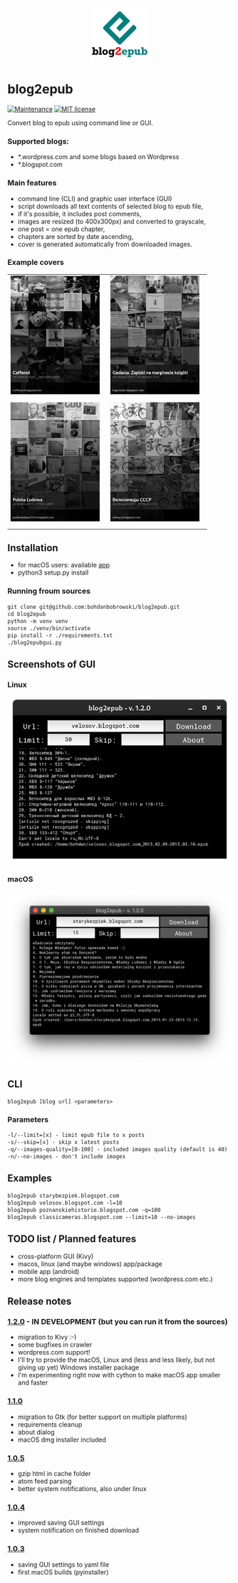 <p align="center">
<img src="https://raw.githubusercontent.com/bohdanbobrowski/blog2epub/master/images/blog2epub.png" width="128" height="128" />
</p>

# blog2epub

[![Maintenance](https://img.shields.io/badge/Maintained%3F-yes-green.svg)](https://github.com/bohdanbobrowski/blog2epub/graphs/commit-activity) [![MIT license](https://img.shields.io/badge/License-MIT-blue.svg)](https://lbesson.mit-license.org/)

Convert blog to epub using command line or GUI.

### Supported blogs:
- *.wordpress.com and some blogs based on Wordpress
- *.blogspot.com

### Main features

- command line (CLI) and graphic user interface (GUI)
- script downloads all text contents of selected blog to epub file,
- if it's possible, it includes post comments,
- images are resized (to 400x300px) and converted to grayscale,
- one post = one epub chapter,
- chapters are sorted by date ascending,
- cover is generated automatically from downloaded images.

### Example covers

<table style="width:100%;text-align:center;"><tr><td>
<img src="https://raw.githubusercontent.com/bohdanbobrowski/blog2epub/master/images/cover_1.jpg" width="200" style="margin:0 10px 10px 0" />
</td><td>
<img src="https://raw.githubusercontent.com/bohdanbobrowski/blog2epub/master/images/cover_2.jpg" width="200" style="margin:0 10px 10px 0" />
</td></tr><tr><td>
<img src="https://raw.githubusercontent.com/bohdanbobrowski/blog2epub/master/images/cover_3.jpg" width="200" style="margin:0 10px 10px 0" />
</td><td>
<img src="https://raw.githubusercontent.com/bohdanbobrowski/blog2epub/master/images/cover_4.jpg" width="200" style="margin:0 10px 10px 0;" />
</td></tr></table>

## Installation

- for macOS users: available [app](https://github.com/bohdanbobrowski/blog2epub/releases)
- python3 setup.py install

### Running froum sources

    git clone git@github.com:bohdanbobrowski/blog2epub.git
    cd blog2epub
    python -m venv venv
    source ./venv/bin/activate
    pip install -r ./requirements.txt
    ./blog2epubgui.py

## Screenshots of GUI

### Linux

<p align="center">
<img src="https://raw.githubusercontent.com/bohdanbobrowski/blog2epub/master/images/blog2epub_linux_screenshot_v1.2.0.png"  width="500px" />
</p>

### macOS

<p align="center">
<img src="https://raw.githubusercontent.com/bohdanbobrowski/blog2epub/master/images/blog2epub_osx_screenshot_v1.2.0.png" width="600px" />
</p>

## CLI

    blog2epub [blog url] <parameters>

### Parameters

    -l/--limit=[x] - limit epub file to x posts
    -s/--skip=[x] - skip x latest posts
    -q/--images-quality=[0-100] - included images quality (default is 40)
    -n/--no-images - don't include images

## Examples

    blog2epub starybezpiek.blogspot.com
    blog2epub velosov.blogspot.com -l=10
    blog2epub poznanskiehistorie.blogspot.com -q=100
    blog2epub classicameras.blogspot.com --limit=10 --no-images

## TODO list / Planned features

- cross-platform GUI (Kivy)
- macos, linux (and maybe windows) app/package
- mobile app (android)
- more blog engines and templates supported (wordpress.com etc.)

## Release notes

### [1.2.0](https://github.com/bohdanbobrowski/blog2epub) - IN DEVELOPMENT (but you can run it from the sources)

- migration to Kivy :-)
- some bugfixes in crawler
- wordpress.com support!
- I'll try to provide the macOS, Linux and (less and less likely, but not giving up yet) Windows installer package
- I'm experimenting right now with cython to make macOS app smaller and faster

### [1.1.0](https://github.com/bohdanbobrowski/blog2epub/releases/tag/v1.1.0)

- migration to Gtk (for better support on multiple platforms)
- requirements cleanup
- about dialog
- macOS dmg installer included

### [1.0.5](https://github.com/bohdanbobrowski/blog2epub/releases/tag/v1.0.5)

- gzip html in cache folder
- atom feed parsing
- better system notifications, also under linux

### [1.0.4](https://github.com/bohdanbobrowski/blog2epub/releases/tag/v1.0.4)

- improved saving GUI settings
- system notification on finished download

### [1.0.3](https://github.com/bohdanbobrowski/blog2epub/releases/tag/v1.0.3)

- saving GUI settings to yaml file
- first macOS builds (pyinstaller)
